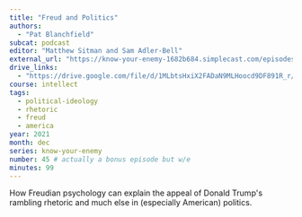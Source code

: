 ```yaml
---
title: "Freud and Politics"
authors:
  - "Pat Blanchfield"
subcat: podcast
editor: "Matthew Sitman and Sam Adler-Bell"
external_url: "https://know-your-enemy-1682b684.simplecast.com/episodes/unlocked-freud-and-politics-w-pat-blanchfield"
drive_links:
  - "https://drive.google.com/file/d/1MLbtsHxiX2FADaN9MLHoocd9DF891R_r/view?usp=drivesdk"
course: intellect
tags:
  - political-ideology
  - rhetoric
  - freud
  - america
year: 2021
month: dec
series: know-your-enemy
number: 45 # actually a bonus episode but w/e
minutes: 99
---
```


How Freudian psychology can explain the appeal of Donald Trump's rambling rhetoric and much else in (especially American) politics.
